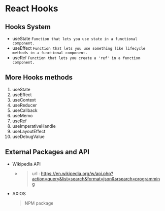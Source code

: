 # React Hooks

## Hooks System

- useState `Function that lets you use state in a functional component.`
- useEffect `Function that lets you use something like lifecycle methods in a functional component.`
- useRef `Function that lets you create a 'ref' in a function component.`

## More Hooks methods

1. useState
2. useEffect
3. useContext
4. useReducer
5. useCallback
6. useMemo
7. useRef
8. useImperativeHandle
9. useLayoutEffect
10. useDebugValue

## External Packages and API

- Wikipedia API

  - > url : <https://en.wikipedia.org/w/api.php?action=query&list=search&format=json&srsearch=programming>

- AXIOS
  > NPM package
